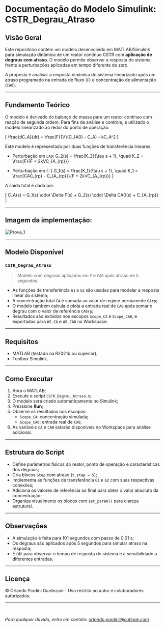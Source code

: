 # Documentação do Modelo Simulink: CSTR_Degrau_Atraso

##  Visão Geral

Este repositório contém um modelo desenvolvido em MATLAB/Simulink para simulação dinâmica de um reator contínuo CSTR com **aplicação de degraus com atraso**. O modelo permite observar a resposta do sistema frente a perturbações aplicadas em tempo diferente de zero.

A proposta é analisar a resposta dinâmica do sistema linearizado após um atraso programado na entrada de fluxo (`F`) e concentração de alimentação (`CA0`).

---

##  Fundamento Teórico

O modelo é derivado do balanço de massa para um reator contínuo com reação de segunda ordem. Para fins de análise e controle, é utilizado o modelo linearizado ao redor do ponto de operação:

\[
\frac{dC_A}{dt} = \frac{F}{V}(C_{A0} - C_A) - kC_A^2
\]

Este modelo é representado por duas funções de transferência lineares:

- Perturbação em `CA0`:
  G_2(s) = \frac{K_2}{\tau s + 1}, \quad K_2 = \frac{F}{F + 2kVC_{A_{rp}}}

- Perturbação em `F`:
  \[
  G_1(s) = \frac{K_1}{\tau s + 1}, \quad K_1 = \frac{CA0_{rp} - C_{A_{rp}}}{F + 2kVC_{A_{rp}}}
  \]

A saída total é dada por:

\[
C_A(s) = G_1(s) \cdot \Delta F(s) + G_2(s) \cdot \Delta CA0(s) + C_{A_{rp}}
\]

---

##  Imagem da implementação:

![Prova_1](https://github.com/user-attachments/assets/08402023-749b-46d7-a504-801b8a65d7da)

---

##  Modelo Disponível

### `CSTR_Degrau_Atraso`

> Modelo com degraus aplicados em `F` e `CA0` após atraso de 5 segundos.

* As funções de transferência `G1` e `G2` são usadas para modelar a resposta linear do sistema;
* A concentração total `CA` é somada ao valor de regime permanente `CArp`;
* O modelo também calcula e plota a entrada real de `CA0` após somar o degrau com o valor de referência `CA0rp`;
* Resultados são exibidos nos escopos `Scope_CA` e `Scope_CA0`, e exportados para `WS_CA` e `WS_CA0` no Workspace.

---

##  Requisitos

* MATLAB (testado na R2021b ou superior);
* Toolbox Simulink.

---

##  Como Executar

1. Abra o MATLAB;
2. Execute o script `CSTR_Degrau_Atraso.m`;
3. O modelo será criado automaticamente no Simulink;
4. Pressione **Run**;
5. Observe os resultados nos escopos:
   - `Scope_CA`: concentração simulada;
   - `Scope_CA0`: entrada real de `CA0`;
6. As variáveis `CA` e `CA0` estarão disponíveis no Workspace para análise adicional.

---

##  Estrutura do Script

* Define parâmetros físicos do reator, ponto de operação e características dos degraus;
* Cria blocos `Step` com atraso (`t_step = 5`);
* Implementa as funções de transferência `G1` e `G2` com suas respectivas conexões;
* Adiciona os valores de referência ao final para obter o valor absoluto da concentração;
* Organiza visualmente os blocos com `set_param()` para clareza estrutural.

---

##  Observações

* A simulação é feita para 101 segundos com passo de 0.01 s;
* Os degraus são aplicados após 5 segundos para simular atraso na resposta;
* É útil para observar o tempo de resposta do sistema e a sensibilidade a diferentes entradas.

---

##  Licença

© Orlando Pardini Gardezani - Uso restrito ao autor e colaboradores autorizados.

---

</br>

*Para qualquer dúvida, entre em contato: [orlando.pardini@outlook.com](mailto:orlando.pardini@outlook.com)*

